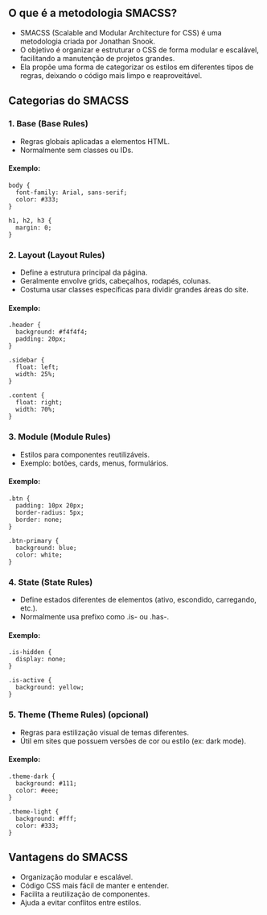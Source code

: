 ## O que é a metodologia SMACSS?
- SMACSS (Scalable and Modular Architecture for CSS) é uma metodologia criada por Jonathan Snook.
- O objetivo é organizar e estruturar o CSS de forma modular e escalável, facilitando a manutenção de projetos grandes.
- Ela propõe uma forma de categorizar os estilos em diferentes tipos de regras, deixando o código mais limpo e reaproveitável.

## Categorias do SMACSS
### 1. Base (Base Rules)
- Regras globais aplicadas a elementos HTML.
- Normalmente sem classes ou IDs.
#### Exemplo:
```
body {
  font-family: Arial, sans-serif;
  color: #333;
}

h1, h2, h3 {
  margin: 0;
}
```

### 2. Layout (Layout Rules)
- Define a estrutura principal da página.
- Geralmente envolve grids, cabeçalhos, rodapés, colunas.
- Costuma usar classes específicas para dividir grandes áreas do site.
#### Exemplo:
```
.header {
  background: #f4f4f4;
  padding: 20px;
}

.sidebar {
  float: left;
  width: 25%;
}

.content {
  float: right;
  width: 70%;
}
```

### 3. Module (Module Rules)
- Estilos para componentes reutilizáveis.
- Exemplo: botões, cards, menus, formulários.
#### Exemplo:
```
.btn {
  padding: 10px 20px;
  border-radius: 5px;
  border: none;
}

.btn-primary {
  background: blue;
  color: white;
}
```

### 4. State (State Rules)
- Define estados diferentes de elementos (ativo, escondido, carregando, etc.).
- Normalmente usa prefixo como .is- ou .has-.
#### Exemplo:
```
.is-hidden {
  display: none;
}

.is-active {
  background: yellow;
}
```

### 5. Theme (Theme Rules) (opcional)
- Regras para estilização visual de temas diferentes.
- Útil em sites que possuem versões de cor ou estilo (ex: dark mode).
#### Exemplo:
```
.theme-dark {
  background: #111;
  color: #eee;
}

.theme-light {
  background: #fff;
  color: #333;
}
```

## Vantagens do SMACSS
- Organização modular e escalável.
- Código CSS mais fácil de manter e entender.
- Facilita a reutilização de componentes.
- Ajuda a evitar conflitos entre estilos.